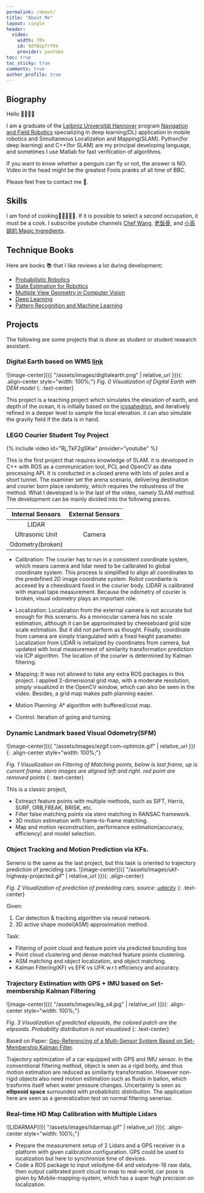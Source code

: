 ```yaml
---
permalink: /about/
title: "About Me"
layout: single
header:
  video:
    width: 70%
    id: 9dfWzp7rYR4
    provider: youtube
toc: true
toc_sticky: true
comments: true
author_profile: true
---
```

## Biography


Hello 🎅🏼🎅🏼

I am a graduate of the [Leibiniz Universität Hannover](https://www.uni-hannover.de/) program [Navigation and Field Robotics](https://www.uni-hannover.de/en/studium/studienangebot/info/studiengang/detail/navigation-and-field-robotics/) specializing in deep learning(DL) application in mobile robotics and Simultaneous Localization and Mapping(SLAM). Python(for deep learning) and C++(for SLAM) are my principal developing language, and sometimes I use Matlab for fast verification of algorithms.

<!-- I used to be dogmatic, selfish, and ambitious to become someone that can make a difference, but God has changed me to love others take care of people whom I love and give more instead of asking more. In the aspect of personality and psychology, I am a bit like "Bruce" in [7 Up series](https://en.wikipedia.org/wiki/Up_(film_series)). -->

If you want to know whether a penguin can fly or not, the answer is NO. Video in the head might be the greatest Fools pranks of all time of BBC.

Please feel free to contact me 📧.

## Skills

I am fond of cooking👩‍🍳🍚🏺🥠. If it is possible to select a second occupation, it must be a cook. I subscribe youtube channels [Chef Wang](https://www.youtube.com/channel/UCg0m_Ah8P_MQbnn77-vYnYw), [老饭骨](https://www.youtube.com/channel/UCBJmYv3Vf_tKcQr5_qmayXg), and [小高姐的 Magic Ingredients](https://www.youtube.com/channel/UCCKlp1JI9Yg3-cUjKPdD3mw).


## Technique Books

Here are books 📚 that I like reviews a lot during development:

* [Probabilistic Robotics](https://docs.ufpr.br/~danielsantos/ProbabilisticRobotics.pdf)
* [State Estimation for Robotics](http://asrl.utias.utoronto.ca/~tdb/bib/barfoot_ser17.pdf)
* [Multiple View Geometry in Computer Vision](https://www.amazon.com/Multiple-View-Geometry-Computer-Vision/dp/0521540518)
* [Deep Learning](https://www.deeplearningbook.org/)
* [Pattern Recognition and Machine Learning](https://www.microsoft.com/en-us/research/uploads/prod/2006/01/Bishop-Pattern-Recognition-and-Machine-Learning-2006.pdf)


## Projects

The following are some projects that is done as student or student research assistant. 

### Digital Earth based on WMS [link](https://github.com/penguinflys/Oriental_EYE)

![image-center]({{ "/assets/images/digitalearth.png" | relative_url }}){: .align-center style="width: 100%;"}
*Fig. 0 Visualization of Digital Earth with DEM model*
{: .text-center}

This project is a teaching project which simulates the elevation of earth, and depth of the ocean, it is initially based on the [icosahedron](https://en.wikipedia.org/wiki/Icosahedron), and iteratively refined in a deeper level to sample the local elevation. it can also simulate the gravity field if the data is in hand.

### LEGO Courier Student Toy Project

{% include video id="Rj_TkF2gSKw" provider="youtube" %}

This is the first project that requires knowledge of SLAM. it is developed in C++ with ROS as a communication tool, PCL and OpenCV as data processing API. It is conducted in a closed arena with lots of poles and a short tunnel. The examiner set the arena scenario, delivering destination and courier born place randomly, which requires the robustness of the method. What I developed is in the last of the video, namely SLAM method. The development can be mainly divided into the following pieces.

<table>
  <thead>
    <tr>
      <th style="text-align: center">Internal Sensors</th>
      <th style="text-align: center">External Sensors</th>
    </tr>
  </thead>
  <tbody>
    <tr>
      <td style="text-align: center">LIDAR</td>
      <td style="text-align: center" rowspan=3>Camera</td>
    </tr>
    <tr>
      <td style="text-align: center">Ultrasonic Unit</td>
    </tr>
    <tr>
      <td style="text-align: center">Odometry(broken)</td>
    </tr>
  </tbody>
</table>

<!-- | Internal Devices                   |     External Devices     |
|:----------------------------------:|:------------------------:|
|       LIDAR                        |          Camera          |
|  Ultrasonic Unit                   | WIFI Connected Computers(brain) |
| Odometry(broken)                   |          Router(communication)          | -->



* Calibration: The courier has to run in a consistent coordinate system, which means camera and lidar need to be calibrated to global coordinate system. This process is simplified to align all coordinates to the predefined 2D image coordinate system. Robot coordiante is accesed by a cheesboard fixed in the courier body. LIDAR is calibrated with manual tape measurement. Because the odometry of courier is broken, visual odometry plays an important role.

* Localization: Localization from the external camera is not accurate but enough for this scenario. As a monocular camera has no scale estimation, although it can be approximated by cheeseboard grid size scale estimation. But it did not perform as thought. Finally, coordinate from camera are simply triangulated with a fixed height parameter. Localization from LIDAR is initialized by coordinates from camera, but updated with local measurement of similarity transformation prediction via ICP algorithm. The location of the courier is determined by Kalman filtering.

* Mapping: It was not allowed to take any extra ROS packages in this project. I applied 2-dimensional grid map, with a moderate resolution, simply visualized in the OpenCV window, which can also be seen in the video. Besides, a grid map makes path planning easier.

* Motion Planning: A* algorithm with buffered/cost map.

* Control: Iteration of going and turning.








### Dynamic Landmark based Visual Odometry(SFM)

![image-center]({{ "/assets/images/ezgif.com-optimize.gif" | relative_url }}){: .align-center style="width: 100%;"}

*Fig. 1 Visualization on Filtering of Matching points, below is last frame, up is current frame. stero images are aligned left and right. red point are removed points*
{: .text-center}

This is a classic project, 
* Extreact feature points with multiple methods, such as SIFT, Harris, SURF, ORB,FREAK, BRISK, etc.
* Filter false matching points via stero matching in RANSAC framework.
* 3D motion estimation with frame-to-frame matching.
* Map and motion reconstruction, performance estimation(accuracy, efficiency) and model selection.

### Object Tracking and Motion Prediction via KFs.

Senerio is the same as the last project, but this task is oriented to trajectory prediction of preciding cars.
![image-center]({{ "/assets/images/ukf-highway-projected.gif" | relative_url }}){: .align-center}


*Fig. 2 Visualization of prediction of prededing cars, source: [udacity](https://github.com/penguinflys/UdacitySensorFusion/tree/master/final_proj_uncented_kalman_filter_traffic_flow_tracking)*
{: .text-center}

Given: 
1. Car detection & tracking algorithm via neural network.
2. 3D active shape model(ASM) approximation method.

Task: 
* Filtering of point cloud and feature point via predicted bounding box
* Point cloud clustering and dense matched feature points clustering.
* ASM matching and object localization, and object matching.
* Kalman Filtering(KF) vs EFK vs UFK w.r.t efficiency and accuracy.

### Trajectory Estimation with GPS + IMU based on Set-membership Kalman Filtering

![image-center]({{ "/assets/images/ikg_s4.jpg" | relative_url }}){: .align-center style="width: 100%;"}

*Fig. 3 Visualization of predicted elipsoids, the colored patch are the elipsoids. Probability distribution is not visualized*
{: .text-center}

Based on Paper: [Geo-Referencing of a Multi-Sensor System Based on Set-Membership Kalman Filter](https://www.researchgate.net/publication/327489443_Geo-Referencing_of_a_Multi-Sensor_System_Based_on_Set-Membership_Kalman_Filter).

Trajectory optimization of a car equipped with GPS and IMU sensor. In the convemtional filtering method, object is seen as a rigid body, and thus motion estimation are reduced as similarity transformation. However non-rigid objects also need motion estimation such as fluids in ballon, which trasforms itself when water pressure changes. Uncertainty is seen as **ellipsoid space** surrounded with probabilistic distribution. The application here are seen as a generalization test on normal filtering seneriao.


### Real-time HD Map Calibration with Multiple Lidars

![LIDARMAP]({{ "/assets/images/lidarmap.gif" | relative_url }}){: .align-center style="width: 100%;"}

* Prepare the measurement setup of 2 Lidars and a GPS receiver in a platform with given calibration configuration. GPS could be used to localization but here to synchronize time of devices.
* Code a ROS package to input velodyne-64 and velodyne-16 raw data, then output calibrated point cloud to map to real-world, car pose is given by Mobile-mapping-system, which has a super high precision on localization.

